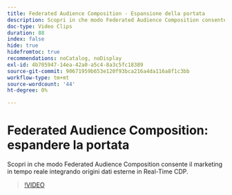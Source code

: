 ```yaml
---
title: Federated Audience Composition - Espansione della portata
description: Scopri in che modo Federated Audience Composition consente il marketing in tempo reale integrando origini dati esterne in Real-Time CDP.
doc-type: Video Clips
duration: 88
index: false
hide: true
hidefromtoc: true
recommendations: noCatalog, noDisplay
exl-id: 4b705947-14ea-42a0-a5c4-8a3c5fc18389
source-git-commit: 90671959b653e120f93bca216a4da116a8f1c3bb
workflow-type: tm+mt
source-wordcount: '44'
ht-degree: 0%

---
```


# Federated Audience Composition: espandere la portata

Scopri in che modo Federated Audience Composition consente il marketing in tempo reale integrando origini dati esterne in Real-Time CDP.

<!-- 62_S508_3442517_87_federated-audience-composition-expanding-your-reach -->
>[!VIDEO](https://video.tv.adobe.com/v/3459909/?learn=on&enablevpops=true&captions=ita)
